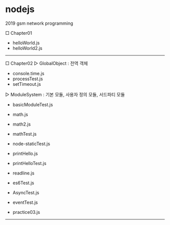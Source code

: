 # nodejs
2019 gsm network programming

□ Chapter01
 - helloWorld.js
 - helloWorld2.js
--------------------------------------------------------------------------------------
□ Chapter02
 ▷ GlobalObject : 전역 객체
  - console.time.js
  - processTest.js
  - setTimeout.js
 
 ▷ ModuleSystem : 기본 모듈, 사용자 정의 모듈, 서드파티 모듈
  - basicModuleTest.js
  - math.js
  - math2.js
  - mathTest.js
  - node-staticTest.js
  - printHello.js
  - printHelloTest.js
  - readline.js

 - es6Test.js
 - AsyncTest.js
 - eventTest.js
 - practice03.js
 --------------------------------------------------------------------------------------
